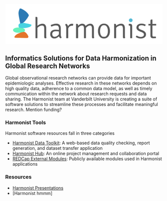 ![](logo.png)

## Informatics Solutions for Data Harmonization in Global Research Networks

Global observational research networks can provide data for important epidemiologic analyses. Effective research in these networks depends on high quality data, adherence to a common data model, as well as timely communication within the network about research requests and data sharing. The Harmonist team at Vanderbilt University is creating a suite of software solutions to streamline these processes and facilitate meaningful research. Mention funding?

### Harmonist Tools

Harmonist software resources fall in three categories

- [Harmonist Data Toolkit](pages/toolkit.rmd): A web-based data quality checking, report generation, and dataset transfer application
- [Harmonist Hub](pages/hub.rmd): An online project management and collaboration portal
- [REDCap External Modules](redcap.rmd): Publicly available modules used in Harmonist applications

### Resources
- [Harmonist Presentations](presentations/overview.rmd)
- [Harmonist hmmm]




